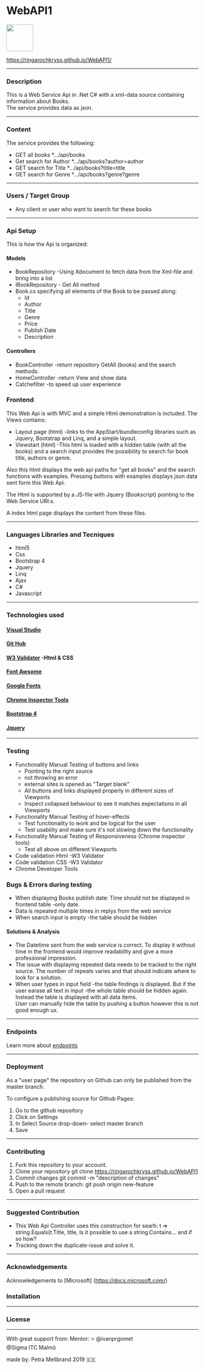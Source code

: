 # WebAPI1 

<img src= "(https://github.com/ringarochkryss/WebAPI1/issues/1#issue-488591147)" width="70">

https://ringarochkryss.github.io/WebAPI1/

---

### Description
This is a Web Service Api in .Net C# with a xml-data source containing information about Books.<br/> 
The service provides data as json.



---
### Content
The service provides the following: 
* GET all books *.../api/books
* Get search for Author *.../api/books?author=author
* GET search for Title  *.../api/books?title=title
* GET search for Genre   *.../api/books?genre?genre

---

### Users / Target Group 
* Any client or user who want to search for these books 

---

### Api Setup
This is how the Api is organized:

#### Models
* BookRepository -Using Xdocument to fetch data from the Xml-file and bring into a list
* IBookRepository - Get All method
* Book.cs specifying all elements of the Book to be passed along:
  * Id
  * Author 
  * Title 
  * Genre 
  * Price 
  * Publish Date 
  * Description
  
#### Controllers
* BookController -return repository GetAll (books) and the search methods.
* HomeController -return View and show data
* Catchefilter -to speed up user experience


### Frontend
This Web Api is with MVC and a simple Html demonstration is included.
The Views contains:
* Layout page (html) -links to the AppStart/bundleconfig libraries such as Jquery, Bootstrap and Linq,
and a simple layout.
* Viewstart (html) -This html is loaded with a hidden table (with all the books) and a search input 
provides the possibility to search for book title, authors or genre.

Also this html displays the web api paths for "get all books" and the search functions with examples.
Pressing buttons with examples displays json data sent form this Web Api.

The Html is supported by a JS-file with Jquery (Bookscript) pointing to the Web Service URI:s. 

A index html page displays the content from these files.

---

### Languages Libraries and Tecniques
* html5 
* Css
* Bootstrap 4 
* Jquery 
* Linq
* Ajax
* C#
* Javascript

---

### Technologies used 
#### [Visual Studio](https://visualstudio.microsoft.com/) 
#### [Git Hub](https://github.com/) 
#### [W3 Validator](https://validator.w3.org/) -Html & CSS
#### [Font Awsome](https://fontawesome.com/)
#### [Google Fonts](https://fonts.google.com/)
#### [Chrome Inspector Tools](https://www.google.com/chrome/)
#### [Bootstrap 4](https://getbootstrap.com/)
#### [Jquery](https://jquery.com/)

---

### Testing
* Functionality Manual Testing of buttons and links 
  * Pointing to the right source
  * not throwing an error
  * external sites is opened as "Target blank"
  * All buttons and links displayed properly in different sizes of Viewports
  * Inspect collapsed behaviour to see it matches expectations in all Viewports
* Functionality Manual Testing of hover-effects
  * Test functionality to work and be logical for the user
  * Test usability and make sure it's not slowing down the functionality
* Functionality Manual Testing of Responsiveness (Chrome inspector tools)
  * Test all above on different Viewports
* Code validation Html -W3 Validator
* Code validation CSS -W3 Validator
* Chrome Developer Tools


### Bugs & Errors during testing
   * When displaying Books publish date: Time should not be displayed in frontend table -only date.
   * Data is repeated multiple times in replys from the web service
   * When search input is empty -the table should be hidden
   
   
#### Solutions & Analysis 
   * The Datetime sent from the web service is correct. To display it without time in the frontend 
        would improve readability and give a more professional impression.
   * The issue with displaying repeated data needs to be tracked to the right source. The number of repeats varies
        and that should indicate where to look for a solution. 
   * When user types in input field -the table findings is displayed. But if the user earase all text in input 
     -the whole table should be hidden again. Instead the table is displayed with all data items.  
       User can manually hide the table by pushing a button however this is not good enough ux. 

---

### Endpoints
Learn more about [endpoints](https://teamtreehouse.com/community/what-is-an-api-endpoint)

---

### Deployment
As a "user page" the repository on Github can only be published from the master branch.

To configure a publishing source for Github Pages:  
1. Go to the github repository
2. Click on Settings
3. In Select Source drop-down- select master branch
4. Save

---

### Contributing
1. Fork this repository to your account.
2. Clone your repository git clone https://ringarochkryss.github.io/WebAPI1
3. Commit changes git commit -m "description of changes"
4. Push to the remote branch: git push origin new-feature
5. Open a pull request
---
### Suggested Contribution
*  This Web Api Controller uses this construction for searh: t => string.Equals(t.Title, title,
   Is it possible to use a string.Contains... and if so how?
*  Tracking down the duplicate-issue and solve it.
---

### Acknowledgements
Acknowledgements to [Microsoft] (https://docs.microsoft.com/)
 


### Installation
---
### License
---

With great support from:
Mentor: :star: @ivanprgomet  
@Sigma ITC Malmö


made by: Petra Mellbrand 2019 
:sweden:
